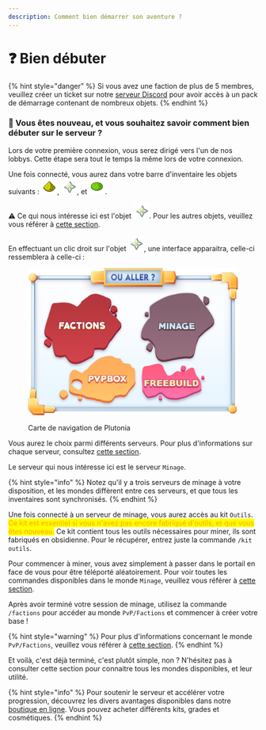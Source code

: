 ```yaml
---
description: Comment bien démarrer son aventure ?
---
```


# ❓ Bien débuter

{% hint style="danger" %}
Si vous avez une faction de plus de 5 membres, veuillez créer un ticket sur notre [serveur Discord](https://discord.gg/plutonia) pour avoir accès à un pack de démarrage contenant de nombreux objets.
{% endhint %}

### 🤔 Vous êtes nouveau, et vous souhaitez savoir comment bien débuter sur le serveur ?

Lors de votre première connexion, vous serez dirigé vers l'un de nos lobbys. Cette étape sera tout le temps la même lors de votre connexion.

Une fois connecté, vous aurez dans votre barre d'inventaire les objets suivants : ![](../.gitbook/assets/glowstone_dust.png), ![](../.gitbook/assets/nether_star.png), et ![](../.gitbook/assets/dye_powder_lime.png).

⚠️ Ce qui nous intéresse ici est l'objet ![](../.gitbook/assets/nether_star.png). Pour les autres objets, veuillez vous référer à [cette section](../mondes/lobbys.md).

En effectuant un clic droit sur l'objet ![](../.gitbook/assets/nether_star.png), une interface apparaitra, celle-ci ressemblera à celle-ci :

<figure><img src="../.gitbook/assets/oCfZFRBlK5.png" alt=""><figcaption><p>Carte de navigation de Plutonia</p></figcaption></figure>

Vous aurez le choix parmi différents serveurs. Pour plus d'informations sur chaque serveur, consultez [cette section](broken-reference).

Le serveur qui nous intéresse ici est le serveur `Minage`.

{% hint style="info" %}
Notez qu'il y a trois serveurs de minage à votre disposition, et les mondes diffèrent entre ces serveurs, et que tous les inventaires sont synchronisés.
{% endhint %}



Une fois connecté à un serveur de minage, vous aurez accès au kit `Outils`. <mark style="color:orange;">Ce kit est essentiel si vous n'avez pas encore fabriqué d'outils, et que vous êtes nouveau.</mark> Ce kit contient tous les outils nécessaires pour miner, ils sont fabriqués en obsidienne. Pour le récupérer, entrez juste la commande `/kit outils`.

Pour commencer à miner, vous avez simplement à passer dans le portail en face de vous pour être téléporté aléatoirement. Pour voir toutes les commandes disponibles dans le monde `Minage`, veuillez vous référer à [cette section](../mondes/minage.md).

Après avoir terminé votre session de minage, utilisez la commande `/factions` pour accéder au monde `PvP/Factions` et commencer à créer votre base !

{% hint style="warning" %}
Pour plus d'informations concernant le monde `PvP/Factions`, veuillez vous référer à [cette section](../mondes/factions.md).
{% endhint %}

Et voilà, c'est déjà terminé, c'est plutôt simple, non ? N'hésitez pas à consulter cette section pour connaitre tous les mondes disponibles, et leur utilité.

{% hint style="info" %}
Pour soutenir le serveur et accélérer votre progression, découvrez les divers avantages disponibles dans notre [boutique en ligne](https://plutonia-mc.fr/shop). Vous pouvez acheter différents kits, grades et cosmétiques.
{% endhint %}
